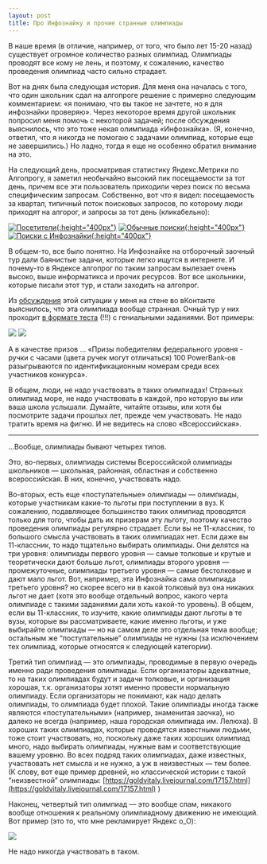 ```yaml
---
layout: post
title: Про Инфознайку и прочие странные олимпиады
---
```


В наше время (в отличие, например, от того, что было лет 15-20 назад) существует огромное количество разных олимпиад. 
Олимпиады проводят все кому не лень, и поэтому, к сожалению, качество проведения олимпиад часто сильно страдает.

Вот на днях была следующая история. Для меня она началась с того, что один школьник сдал на алгопроге решение с примерно следующим комментарием: 
«я понимаю, что вы такое не зачтете, но я для инфознайки проверяю». Через некоторое время другой школьник попросил меня помочь с некоторой задачей; 
после обсуждения выяснилось, что это тоже некая олимпиада «Инфознайка». (Я, конечно, ответил, что я никогда не помогаю с задачами олимпиад, 
которые еще не завершились.) Но ладно, тогда я еще не особенно обратил внимание на это.

На следующий день, просматривая статистику Яндекс.Метрики по Алгопрогу, я заметил необычайно высокий пик посещаемости за тот день, 
причем все эти пользователь приходили через поиск по весьма специфическим запросам. Собственно, вот что я видел: посещаемость за квартал, 
типичный поток поисковых запросов, по которому люди приходят на алгорог, и запросы за тот день (кликабельно):

[![Посетители](/images/2018-01-24-infoznayka/algoprog-visits.jpg){:height="400px"}](/images/2018-01-24-infoznayka/algoprog-visits.jpg)
[![Обычные поиски](/images/2018-01-24-infoznayka/algoprog-usual-search.jpg){:height="400px"}](/images/2018-01-24-infoznayka/algoprog-usual-search.jpg)
[![Поиски с Инфознайки](/images/2018-01-24-infoznayka/algoprog-infoznayka-search.jpg){:height="400px"}](/images/2018-01-24-infoznayka/algoprog-infoznayka-search.jpg)

В общем-то, все было понятно. На Инфознайке на отборочный заочный тур дали баянистые задачи, которые легко ищутся в интернете. 
И почему-то в Яндексе алгопрог по таким запросам вылезает очень высоко, выше информатикса и прочих ресурсов. 
Вот все школьники, которые писали этот тур, и стали заходить на алгопрог.

Из [обсуждения](https://vk.com/petr.kalinin?w=wall12025501_15147) этой ситуации у меня на стене во вКонтакте выяснилось, что эта олимпиада вообще странная. Очный тур у них проходит [в формате теста](http://profi.infoznaika.ru/Materials_Download/2017/Задания%20Инфознайка%20Профи%202017.pdf) (!!!) с гениальными заданиями. Вот примеры:

![ ](/images/2018-01-24-infoznayka/youtube-question.png)
![ ](/images/2018-01-24-infoznayka/virus-question.png)

А в качестве призов ... «Призы победителям федерального уровня - ручки с часами (цвета ручек могут отличаться)
100 PowerBank-ов разыгрываются по идентификационным номерам среди всех участников конкурса».

В общем, люди, не надо участвовать в таких олимпиадах! Странных олимпиад море, не надо участвовать в каждой, 
про которую вы или ваша школа услышали. Думайте, читайте отзывы, или хотя бы посмотрите задачи прошлых лет, прежде чем участвовать. 
Не надо тратить время на фигню. И не ведитесь на слово «Всероссийская».

-----

...Вообще, олимпиады бывают четырех типов. 

Это, во-первых, олимпиады системы Всероссийской олимпиады школьников — школьная, районная, областная и собственно всероссийская. В них, конечно, участвовать надо. 

Во-вторых, есть еще «поступательные» олимпиады — олимпиады, которые участникам какие-то льготы при поступлении в вуз. 
К сожалению, подавляющее большинство таких олимпиад проводятся только для того, чтобы дать их призерам эту льготу, 
поэтому качество проведения олимпиады регулярно страдает. Если вы не 11-классник, то большого смысла участвовать в таких олимпиадах нет. 
Если даже вы 11-классник, то надо тщательно выбирать олимпиады. Они делятся на три уровня: олимпиады первого уровня — 
самые толковые и крутые и теоретически дают больше льгот, олимпиады второго уровня — промежуточные, 
олимпиады третьего уровня — самые бестолковые и дают мало льгот. Вот, например, эта Инфознайка сама олимпиада третьего уровня?
но скорее всего ни в какой толковый вуз она никаких льгот не дает
(хотя это вообще отдельный вопрос, какого черта олимпиаде с такими заданиями дали хоть какой-то уровень). 
В общем, если вы 11-классник, то изучите, какие олимпиады дают льготы в те вузы, которые вы рассматриваете, какие именно льготы, 
и уже выбирайте олимпиады — но на самом деле это отдельная тема вообще; остальным же “поступательные” олимпиады не нужны 
(за исключением тех олимпиад, которые относятся к следующей категории). 

Третий тип олимпиад — это олимпиады, проводимые в первую очередь именно ради проведения олимпиады. Если организаторы адекватные, 
то на таких олимпиадах будут и задачи толковые, и организация хорошая, т.к. организаторы хотят именно провести нормальную олимпиаду. 
Если организаторы не понимают, как надо делать олимпиады, то олимпиада будет плохой. Такие олимпиады иногда также являются «поступательными» 
(например, знаменитая заочка), но далеко не всегда (например, наша городская олимпиада им. Лелюха). В хороших таких олимпиадах, 
которые проводятся известными людьми, тоже стоит участвовать, но, поскольку даже таких хороших олимпиад много, надо выбирать олимпиады, 
нужные вам и соответствующие вашему уровню. Во всех подряд таких олимпиадах, даже известных, участвовать нет смысла и не нужно, 
а уж в неизвестных — тем более. (К слову, вот еще пример древней, но классической истории с такой “неизвестной” олимпиады: 
[https://goldvitaly.livejournal.com/17157.html](https://goldvitaly.livejournal.com/17157.html) )

Наконец, четвертый тип олимпиад — это вообще спам, никакого вообще отношения к реальному олимпиадному движению не имеющий. Вот пример (это то, что мне рекламирует Яндекс o_O):

![ ](/images/2018-01-24-infoznayka/olymp-ad.png)

Не надо никогда участвовать в таком.
